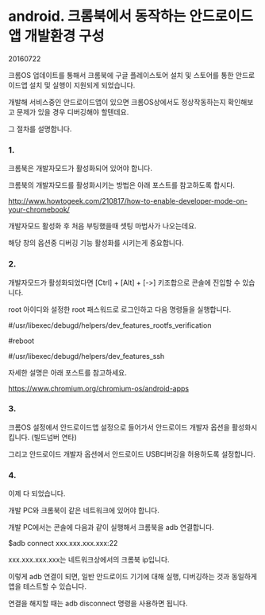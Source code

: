 # android. 크롬북에서 동작하는 안드로이드앱 개발환경 구성

20160722



크롬OS 업데이트를 통해서 크롬북에 구글 플레이스토어 설치 및 스토어를 통한 안드로이드앱 설치 및 실행이 지원되게 되었습니다.

개발해 서비스중인 안드로이드앱이 있으면 크롬OS상에서도 정상작동하는지 확인해보고 문제가 있을 경우 디버깅해야 할텐데요.

그 절차를 설명합니다.



### 1.

크롬북은 개발자모드가 활성화되어 있어야 합니다.

크롬북의 개발자모드를 활성화시키는 방법은 아래 포스트를 참고하도록 합시다.

<http://www.howtogeek.com/210817/how-to-enable-developer-mode-on-your-chromebook/>

개발자모드 활성화 후 처음 부팅했을때 셋팅 마법사가 나오는데요.

해당 창의 옵션중 디버깅 기능 활성화를 시키는게 중요합니다.



### 2.

개발자모드가 활성화되었다면 [Ctrl] + [Alt] + [->] 키조합으로 콘솔에 진입할 수 있습니다.

root 아이디와 설정한 root 패스워드로 로그인하고 다음 명령들을 실행합니다.

\#/usr/libexec/debugd/helpers/dev_features_rootfs_verification

\#reboot

\#/usr/libexec/debugd/helpers/dev_features_ssh

자세한 설명은 아래 포스트를 참고하세요.

<https://www.chromium.org/chromium-os/android-apps>



### 3.

크롬OS 설정에서 안드로이드앱 설정으로 들어가서 안드로이드 개발자 옵션을 활성화시킵니다. (빌드넘버 연타)

그리고 안드로이드 개발자 옵션에서 안드로이드 USB디버깅을 허용하도록 설정합니다.



### 4.

이제 다 되었습니다.

개발 PC와 크롬북이 같은 네트워크에 있어야 합니다.

개발 PC에서는 콘솔에 다음과 같이 실행해서 크롬북을 adb 연결합니다.

$adb connect xxx.xxx.xxx.xxx:22

xxx.xxx.xxx.xxx는 네트워크상에서의 크롬북 ip입니다.

이렇게 adb 연결이 되면, 일반 안드로이드 기기에 대해 실행, 디버깅하는 것과 동일하게 앱을 테스트할 수 있습니다.

연결을 해지할 때는 adb disconnect 명령을 사용하면 됩니다.